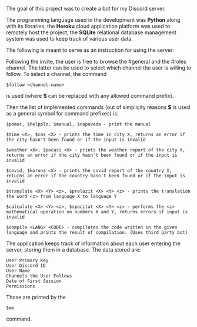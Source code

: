 
The goal of this project was to create a bot for my Discord server. 

The programming language used in the development was **Python** along with its libraries,
the **Heroku** cloud application platform was used to remotely host the project, 
the **SQLite** relational database management system was used to keep track of various user data.

The following is meant to serve as an instruction for using the server:

Following the invite, the user is free to browse the #general and the #roles channel. The latter can be used to select which channel the user is willing to follow. To select a channel, the command
```
$follow <channel-name>
```
is used (where **$** can be replaced with any allowed command prefix).

Then the list of implemented commands (out of simplicity reasons **$** is used as a general symbol for command prefixes) is:
```
$pomoc, $helpplz, $manual, $napoveda - print the manual

$time <X>, $cas <X> - prints the time in city X, returns an error if the city hasn't been found or if the input is invalid

$weather <X>, $pocasi <X> - prints the weather report of the city X, returns an error if the city hasn't been found or if the input is invalid

$covid, $korona <X> - prints the covid report of the country X, returns an error if the country hasn't been found or if the input is invalid

$translate <X> <Y> <z>, $prelozit <X> <Y> <z> - prints the translation the word <z> from language X to language Y

$calculate <X> <Y> <z>, $spocitat <X> <Y> <z> - performs the <z> mathematical operation on numbers X and Y, returns errors if input is invalid

$compile <LANG> <CODE> - compilates the code written in the given language and prints the result of compilation. (Uses third party bot)
```

The application keeps track of information about each user entering the server, storing them in a database. The data stored are:
```
User Primary Key
User Discord ID
User Name
Channels the User Follows 
Date of First Session
Permissions
```
Those are printed by the 
```
$me
```
command.
